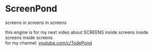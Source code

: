 # ScreenPond
screens in screens in screens

this engine is for my next video about SCREENS inside screens inside screens inside screens<br>
for my channel: [youtube.com/c/TodePond](https://youtube.com/c/TodePond)
